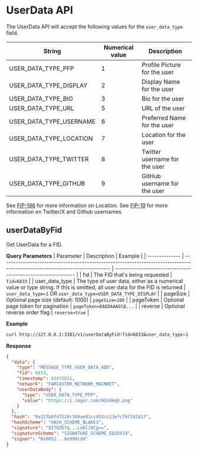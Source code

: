 # UserData API

The UserData API will accept the following values for the `user_data_type` field.

| String                  | Numerical value | Description                   |
| ----------------------- | --------------- | ----------------------------- |
| USER_DATA_TYPE_PFP      | 1               | Profile Picture for the user  |
| USER_DATA_TYPE_DISPLAY  | 2               | Display Name for the user     |
| USER_DATA_TYPE_BIO      | 3               | Bio for the user              |
| USER_DATA_TYPE_URL      | 5               | URL of the user               |
| USER_DATA_TYPE_USERNAME | 6               | Preferred Name for the user   |
| USER_DATA_TYPE_LOCATION | 7               | Location for the user         |
| USER_DATA_TYPE_TWITTER  | 8               | Twitter username for the user |
| USER_DATA_TYPE_GITHUB   | 9               | GitHub username for the user  |

See [FIP-196](https://github.com/farcasterxyz/protocol/discussions/196) for more information on Location.
See [FIP-19](https://github.com/farcasterxyz/protocol/discussions/199) for more information on Twitter/X and Github usernames.

## userDataByFid

Get UserData for a FID.

**Query Parameters**
| Parameter      | Description                                                                                                                  | Example                                                       |
| -------------- | ---------------------------------------------------------------------------------------------------------------------------- | ------------------------------------------------------------- |
| fid            | The FID that's being requested                                                                                               | `fid=6833`                                                    |
| user_data_type | The type of user data, either as a numerical value or type string. If this is omitted, all user data for the FID is returned | `user_data_type=1` OR `user_data_type=USER_DATA_TYPE_DISPLAY` |
| pageSize       | Optional page size (default: 1000)                                                                                           | `pageSize=100`                                                |
| pageToken      | Optional page token for pagination                                                                                           | `pageToken=DAEDAAAGlQ...`                                     |
| reverse        | Optional reverse order flag                                                                                                  | `reverse=true`                                                |

**Example**

```bash
curl http://127.0.0.1:3381/v1/userDataByFid?fid=6833&user_data_type=1
```

**Response**

```json
{
  "data": {
    "type": "MESSAGE_TYPE_USER_DATA_ADD",
    "fid": 6833,
    "timestamp": 83433831,
    "network": "FARCASTER_NETWORK_MAINNET",
    "userDataBody": {
      "type": "USER_DATA_TYPE_PFP",
      "value": "https://i.imgur.com/HG54Hq6.png"
    }
  },
  "hash": "0x327b8f47218c369ae01cc453cc23efc79f10181f",
  "hashScheme": "HASH_SCHEME_BLAKE3",
  "signature": "XITQZD7q...LdAlJ9Cg==",
  "signatureScheme": "SIGNATURE_SCHEME_ED25519",
  "signer": "0x0852...6e999cdd"
}
```
